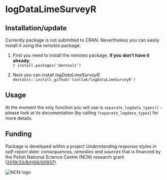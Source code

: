# logDataLimeSurveyR

## Installation/update

Currently package is not submitted to CRAN. Nevertheless you can easily install it using the *remotes* package:

1.  First you need to install the *remotes* package, **if you don't have it already**:  
    `r install.packages('devtools')`

2.  Next you can install *logDataLimeSurveyR*: `devtools::install_github('tzoltak/logDataLimeSurveyR')`

## Usage

At the moment the only function you will use is `separate_logdata_types()` - please look at its documentation (by calling `?separate_logdata_types`) for more details.

## Funding

Package is developed within a project *Understanding response styles in self-report data: consequences, remedies and sources* that is financed by the Polish National Science Centre (NCN) research grant ([2019/33/B/HS6/00937](https://projekty.ncn.gov.pl/index.php?projekt_id=446393)).

![NCN logo](https://rstyles.ifispan.edu.pl/wp-content/uploads/2021/01/xlogo-ncn-en-768x67.png.pagespeed.ic.prFVuamzNv.webp)
